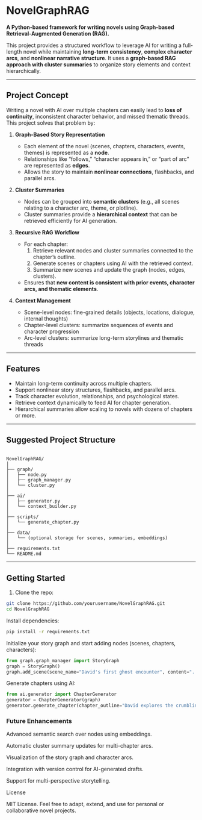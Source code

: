 # NovelGraphRAG

**A Python-based framework for writing novels using Graph-based Retrieval-Augmented Generation (RAG).**

This project provides a structured workflow to leverage AI for writing a full-length novel while maintaining **long-term consistency**, **complex character arcs**, and **nonlinear narrative structure**. It uses a **graph-based RAG approach with cluster summaries** to organize story elements and context hierarchically.

---

## Project Concept

Writing a novel with AI over multiple chapters can easily lead to **loss of continuity**, inconsistent character behavior, and missed thematic threads. This project solves that problem by:

1. **Graph-Based Story Representation**

   - Each element of the novel (scenes, chapters, characters, events, themes) is represented as a **node**.
   - Relationships like “follows,” “character appears in,” or “part of arc” are represented as **edges**.
   - Allows the story to maintain **nonlinear connections**, flashbacks, and parallel arcs.

2. **Cluster Summaries**

   - Nodes can be grouped into **semantic clusters** (e.g., all scenes relating to a character arc, theme, or plotline).
   - Cluster summaries provide a **hierarchical context** that can be retrieved efficiently for AI generation.

3. **Recursive RAG Workflow**

   - For each chapter:
     1. Retrieve relevant nodes and cluster summaries connected to the chapter’s outline.
     2. Generate scenes or chapters using AI with the retrieved context.
     3. Summarize new scenes and update the graph (nodes, edges, clusters).
   - Ensures that **new content is consistent with prior events, character arcs, and thematic elements**.

4. **Context Management**
   - Scene-level nodes: fine-grained details (objects, locations, dialogue, internal thoughts)
   - Chapter-level clusters: summarize sequences of events and character progression
   - Arc-level clusters: summarize long-term storylines and thematic threads

---

## Features

- Maintain long-term continuity across multiple chapters.
- Support nonlinear story structures, flashbacks, and parallel arcs.
- Track character evolution, relationships, and psychological states.
- Retrieve context dynamically to feed AI for chapter generation.
- Hierarchical summaries allow scaling to novels with dozens of chapters or more.

---

## Suggested Project Structure

```

NovelGraphRAG/
│
├── graph/
│   ├── node.py
│   ├── graph_manager.py
│   └── cluster.py
│
├── ai/
│   ├── generator.py
│   └── context_builder.py
│
├── scripts/
│   └── generate_chapter.py
│
├── data/
│   └── (optional storage for scenes, summaries, embeddings)
│
├── requirements.txt
└── README.md
```

---

## Getting Started

1. Clone the repo:

```bash
git clone https://github.com/yourusername/NovelGraphRAG.git
cd NovelGraphRAG
```

Install dependencies:

```bash
pip install -r requirements.txt
```

Initialize your story graph and start adding nodes (scenes, chapters, characters):

```python
from graph.graph_manager import StoryGraph
graph = StoryGraph()
graph.add_scene(scene_name="David's first ghost encounter", content="...")
```

Generate chapters using AI:

```python
from ai.generator import ChapterGenerator
generator = ChapterGenerator(graph)
generator.generate_chapter(chapter_outline="David explores the crumbling cliffs")
```

### Future Enhancements

Advanced semantic search over nodes using embeddings.

Automatic cluster summary updates for multi-chapter arcs.

Visualization of the story graph and character arcs.

Integration with version control for AI-generated drafts.

Support for multi-perspective storytelling.

License

MIT License. Feel free to adapt, extend, and use for personal or collaborative novel projects.

```

```
